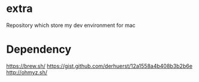 # extra
Repository which store my dev environment for mac

# Dependency 
https://brew.sh/
https://gist.github.com/derhuerst/12a1558a4b408b3b2b6e
http://ohmyz.sh/
